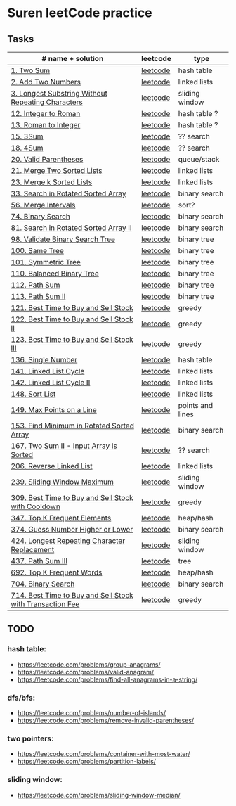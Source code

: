 # Suren leetCode practice

## Tasks

| # name + solution                                                                                                              | leetcode                                                                                        | type             |
|--------------------------------------------------------------------------------------------------------------------------------|-------------------------------------------------------------------------------------------------|------------------|
| [1. Two Sum](problems/1.two-sum)                                                                                               | [leetcode](https://leetcode.com/problems/two-sum/)                                              | hash table       |
| [2. Add Two Numbers](problems/2-add-two-numbers)                                                                               | [leetcode](https://leetcode.com/problems/add-two-numbers/)                                      | linked lists     |
| [3. Longest Substring Without Repeating Characters](problems/3-longest-substring-without-repeating-characters)                 | [leetcode](https://leetcode.com/problems/longest-substring-without-repeating-characters/)       | sliding window   |
| [12. Integer to Roman](problems/12-integer-to-roman)                                                                           | [leetcode](https://leetcode.com/problems/integer-to-roman/)                                     | hash table ?     |
| [13. Roman to Integer](problems/13-roman-to-integer)                                                                           | [leetcode](https://leetcode.com/problems/roman-to-integer/)                                     | hash table ?     |
| [15. 3Sum](problems/15-3sum)                                                                                                   | [leetcode](https://leetcode.com/problems/3sum/)                                                 | ?? search        |
| [18. 4Sum](problems/18-4sum)                                                                                                   | [leetcode](https://leetcode.com/problems/4sum/)                                                 | ?? search        |
| [20. Valid Parentheses](problems/20-valid-parentheses)                                                                         | [leetcode](https://leetcode.com/problems/valid-parentheses/)                                    | queue/stack      |
| [21. Merge Two Sorted Lists](problems/21-merge-two-sorted-lists)                                                               | [leetcode](https://leetcode.com/problems/merge-k-sorted-lists/)                                 | linked lists     |
| [23. Merge k Sorted Lists](problems/23-merge-k-sorted-lists)                                                                   | [leetcode](https://leetcode.com/problems/merge-two-sorted-lists/)                               | linked lists     |
| [33. Search in Rotated Sorted Array](problems/33-search-in-rotated-sorted-array)                                               | [leetcode](https://leetcode.com/problems/search-in-rotated-sorted-array/)                       | binary search    |
| [56. Merge Intervals](problems/56-merge-intervals)                                                                             | [leetcode](https://leetcode.com/problems/merge-intervals/)                                      | sort?            |
| [74. Binary Search](problems/74-search-a-2d-matrix)                                                                            | [leetcode](https://leetcode.com/problems/search-a-2d-matrix/)                                   | binary search    |
| [81. Search in Rotated Sorted Array II](problems/81-search-in-rotated-sorted-array-ii)                                         | [leetcode](https://leetcode.com/problems/search-in-rotated-sorted-array-ii/)                    | binary search    |
| [98. Validate Binary Search Tree](problems/98-validate-binary-search-tree)                                                     | [leetcode](https://leetcode.com/problems/validate-binary-search-tree/)                          | binary tree      |
| [100. Same Tree](problems/100-same-tree)                                                                                       | [leetcode](https://leetcode.com/problems/same-tree/)                                            | binary tree      |
| [101. Symmetric Tree](problems/101-symmetric-tree)                                                                             | [leetcode](https://leetcode.com/problems/symmetric-tree/)                                       | binary tree      |
| [110. Balanced Binary Tree](problems/110-balanced-binary-tree)                                                                 | [leetcode](https://leetcode.com/problems/balanced-binary-tree/)                                 | binary tree      |
| [112. Path Sum](problems/112-path-sum)                                                                                         | [leetcode](https://leetcode.com/problems/path-sum/)                                             | binary tree      |
| [113. Path Sum II](problems/113-path-sum-ii)                                                                                   | [leetcode](https://leetcode.com/problems/path-sum-ii/)                                          | binary tree      |
| [121. Best Time to Buy and Sell Stock](problems/121-best-time-to-buy-and-sell-stock)                                           | [leetcode](https://leetcode.com/problems/best-time-to-buy-and-sell-stock/)                      | greedy           |
| [122. Best Time to Buy and Sell Stock II](problems/122-best-time-to-buy-and-sell-stock-ii)                                     | [leetcode](https://leetcode.com/problems/best-time-to-buy-and-sell-stock-ii/)                   | greedy           |
| [123. Best Time to Buy and Sell Stock III](problems/123-best-time-to-buy-and-sell-stock-iii)                                   | [leetcode](https://leetcode.com/problems/best-time-to-buy-and-sell-stock-iii/)                  | greedy           |
| [136. Single Number](problems/136-single-number)                                                                               | [leetcode](https://leetcode.com/problems/single-number/)                                        | hash table       |
| [141. Linked List Cycle](problems/141-linked-list-cycle)                                                                       | [leetcode](https://leetcode.com/problems/linked-list-cycle/)                                    | linked lists     |
| [142. Linked List Cycle II](problems/142-linked-list-cycle-ii)                                                                 | [leetcode](https://leetcode.com/problems/linked-list-cycle-ii/)                                 | linked lists     |
| [148. Sort List](problems/148-sort-list)                                                                                       | [leetcode](https://leetcode.com/problems/sort-list/)                                            | linked lists     |
| [149. Max Points on a Line](problems/149-max-points-on-a-line)                                                                 | [leetcode](https://leetcode.com/problems/max-points-on-a-line/)                                 | points and lines |
| [153. Find Minimum in Rotated Sorted Array](problems/153-find-minimum-in-rotated-sorted-array)                                 | [leetcode](https://leetcode.com/problems/find-minimum-in-rotated-sorted-array/)                 | binary search    |
| [167. Two Sum II - Input Array Is Sorted](problems/167-two-sum-ii-input-array-is-sorted)                                       | [leetcode](https://leetcode.com/problems/two-sum-ii-input-array-is-sorted/)                     | ?? search        |
| [206. Reverse Linked List](problems/206-reverse-linked-list)                                                                   | [leetcode](https://leetcode.com/problems/reverse-linked-list/)                                  | linked lists     |
| [239. Sliding Window Maximum](problems/239-sliding-window-maximum)                                                             | [leetcode](https://leetcode.com/problems/sliding-window-maximum/)                               | sliding window   |
| [309. Best Time to Buy and Sell Stock with Cooldown](problems/309-best-time-to-buy-and-sell-stock-with-cooldown)               | [leetcode](https://leetcode.com/problems/best-time-to-buy-and-sell-stock-with-cooldown/)        | greedy           |
| [347. Top K Frequent Elements](problems/347-top-k-frequent-elements)                                                           | [leetcode](https://leetcode.com/problems/top-k-frequent-elements/)                              | heap/hash        |
| [374. Guess Number Higher or Lower](problems/374-guess-number-higher-or-lower)                                                 | [leetcode](https://leetcode.com/problems/guess-number-higher-or-lower/)                         | binary search    |
| [424. Longest Repeating Character Replacement](problems/424-longest-repeating-character-replacement)                           | [leetcode](https://leetcode.com/problems/longest-repeating-character-replacement/)              | sliding window   |
| [437. Path Sum III](problems/437-path-sum-iii)                                                                                 | [leetcode](https://leetcode.com/problems/path-sum-iii/)                                         | tree             |
| [692. Top K Frequent Words](problems/692-top-k-frequent-words)                                                                 | [leetcode](https://leetcode.com/problems/top-k-frequent-words/)                                 | heap/hash        |
| [704. Binary Search](problems/704-binary-search)                                                                               | [leetcode](https://leetcode.com/problems/binary-search/)                                        | binary search    |
| [714. Best Time to Buy and Sell Stock with Transaction Fee](problems/714-best-time-to-buy-and-sell-stock-with-transaction-fee) | [leetcode](https://leetcode.com/problems/best-time-to-buy-and-sell-stock-with-transaction-fee/) | greedy           |


## TODO

 
### hash table:
- https://leetcode.com/problems/group-anagrams/
- https://leetcode.com/problems/valid-anagram/
- https://leetcode.com/problems/find-all-anagrams-in-a-string/


### dfs/bfs:
- https://leetcode.com/problems/number-of-islands/
- https://leetcode.com/problems/remove-invalid-parentheses/


### two pointers:
- https://leetcode.com/problems/container-with-most-water/
- https://leetcode.com/problems/partition-labels/
 
### sliding window:
- https://leetcode.com/problems/sliding-window-median/
